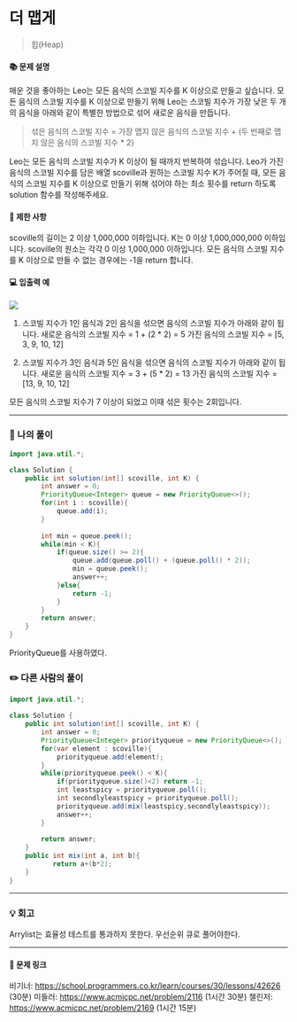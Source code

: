 # 더 맵게
>힙(Heap)

#### 📚 문제 설명
매운 것을 좋아하는 Leo는 모든 음식의 스코빌 지수를 K 이상으로 만들고 싶습니다. 모든 음식의 스코빌 지수를 K 이상으로 만들기 위해 Leo는 스코빌 지수가 가장 낮은 두 개의 음식을 아래와 같이 특별한 방법으로 섞어 새로운 음식을 만듭니다.

> 섞은 음식의 스코빌 지수 = 가장 맵지 않은 음식의 스코빌 지수 + (두 번째로 맵지 않은 음식의 스코빌 지수 * 2)

Leo는 모든 음식의 스코빌 지수가 K 이상이 될 때까지 반복하여 섞습니다.
Leo가 가진 음식의 스코빌 지수를 담은 배열 scoville과 원하는 스코빌 지수 K가 주어질 때, 모든 음식의 스코빌 지수를 K 이상으로 만들기 위해 섞어야 하는 최소 횟수를 return 하도록 solution 함수를 작성해주세요.



#### 📌 제한 사항 
scoville의 길이는 2 이상 1,000,000 이하입니다.
K는 0 이상 1,000,000,000 이하입니다.
scoville의 원소는 각각 0 이상 1,000,000 이하입니다.
모든 음식의 스코빌 지수를 K 이상으로 만들 수 없는 경우에는 -1을 return 합니다.


#### 💻 입출력 예
![](https://velog.velcdn.com/images/uunew/post/c154ee80-b42d-4329-9431-9f2c1c6a1246/image.png)

1. 스코빌 지수가 1인 음식과 2인 음식을 섞으면 음식의 스코빌 지수가 아래와 같이 됩니다.
새로운 음식의 스코빌 지수 = 1 + (2 * 2) = 5
가진 음식의 스코빌 지수 = [5, 3, 9, 10, 12]

2. 스코빌 지수가 3인 음식과 5인 음식을 섞으면 음식의 스코빌 지수가 아래와 같이 됩니다.
새로운 음식의 스코빌 지수 = 3 + (5 * 2) = 13
가진 음식의 스코빌 지수 = [13, 9, 10, 12]

모든 음식의 스코빌 지수가 7 이상이 되었고 이때 섞은 횟수는 2회입니다.




---
### 📝 나의 풀이
```java
import java.util.*;

class Solution {
    public int solution(int[] scoville, int K) {
        int answer = 0;
        PriorityQueue<Integer> queue = new PriorityQueue<>();
        for(int i : scoville){
            queue.add(i);
        }
        
        int min = queue.peek();
        while(min < K){
            if(queue.size() >= 2){
                queue.add(queue.poll() + (queue.poll() * 2));
                min = queue.peek();
                answer++;
            }else{
                return -1;
            }
        }
        return answer;
    }
}

```
PriorityQueue를 사용하였다.

### ✏️ 다른 사람의 풀이
```java
import java.util.*;

class Solution {
    public int solution(int[] scoville, int K) {
        int answer = 0;
        PriorityQueue<Integer> priorityqueue = new PriorityQueue<>();
        for(var element : scoville){
            priorityqueue.add(element);
        }
        while(priorityqueue.peek() < K){
            if(priorityqueue.size()<2) return -1;
            int leastspicy = priorityqueue.poll();
            int secondlyleastspicy = priorityqueue.poll();
            priorityqueue.add(mix(leastspicy,secondlyleastspicy));
            answer++;
        }
        
        return answer;
    }
    public int mix(int a, int b){
           return a+(b*2);
    }
}

```


---
### 💡 회고

Arrylist는 효율성 테스트를 통과하지 못한다. 우선순위 큐로 풀어야한다.



---
#### 🔗 문제 링크
비기너: https://school.programmers.co.kr/learn/courses/30/lessons/42626 (30분)
미들러: https://www.acmicpc.net/problem/2116 (1시간 30분)
챌린저: https://www.acmicpc.net/problem/2169 (1시간 15분)
